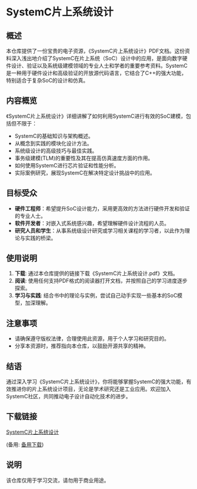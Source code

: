 # SystemC片上系统设计

## 概述

本仓库提供了一份宝贵的电子资源，《SystemC片上系统设计》PDF文档。这份资料深入浅出地介绍了SystemC在片上系统（SoC）设计中的应用，是面向数字硬件设计、验证以及系统级建模领域的专业人士和学者的重要参考资料。SystemC是一种用于硬件设计和高级验证的开放源代码语言，它结合了C++的强大功能，特别适合于复杂SoC的设计和仿真。

## 内容概览

《SystemC片上系统设计》详细讲解了如何利用SystemC进行有效的SoC建模，包括但不限于：
- SystemC的基础知识与架构概述。
- 从概念到实践的模块化设计方法。
- 系统级设计的高级技巧与最佳实践。
- 事务级建模(TLM)的重要性及其在提高仿真速度方面的作用。
- 如何使用SystemC进行芯片验证和性能分析。
- 实际案例研究，展现SystemC在解决特定设计挑战中的应用。

## 目标受众

- **硬件工程师**：希望提升SoC设计能力，采用更高效的方法进行硬件开发和验证的专业人士。
- **软件开发者**：对嵌入式系统感兴趣，希望理解硬件设计流程的人员。
- **研究人员和学生**：从事系统级设计研究或学习相关课程的学习者，以此作为理论与实践的桥梁。

## 使用说明

1. **下载**: 通过本仓库提供的链接下载《SystemC片上系统设计.pdf》文档。
2. **阅读**: 使用任何支持PDF格式的阅读器打开文档，并按照自己的学习进度逐步探索。
3. **学习与实践**: 结合书中的理论与实例，尝试自己动手实现一些基本的SoC模型，加深理解。

## 注意事项

- 请确保遵守版权法律，合理使用此资源，用于个人学习和研究目的。
- 分享本资源时，推荐指向本仓库，以鼓励开源共享的精神。

## 结语

通过深入学习《SystemC片上系统设计》，你将能够掌握SystemC的强大功能，有效推进你的片上系统设计项目，无论是学术研究还是工业应用。欢迎加入SystemC社区，共同推动电子设计自动化技术的进步。

## 下载链接
[SystemC片上系统设计](https://pan.quark.cn/s/655c95425f10) 

(备用: [备用下载](https://pan.baidu.com/s/1veCr8zvDZkEi1I4LV6dIiQ?pwd=1234))

## 说明

该仓库仅用于学习交流，请勿用于商业用途。
